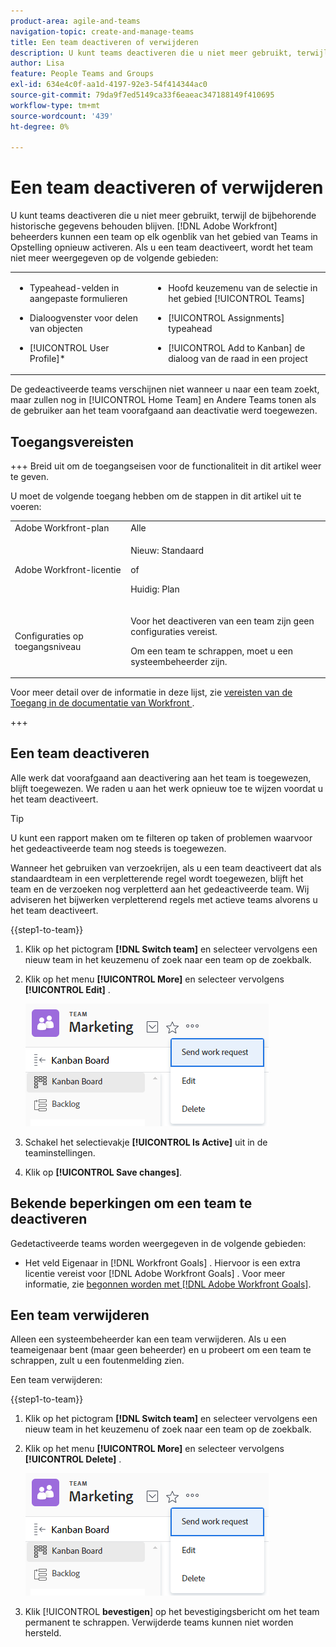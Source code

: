 ```yaml
---
product-area: agile-and-teams
navigation-topic: create-and-manage-teams
title: Een team deactiveren of verwijderen
description: U kunt teams deactiveren die u niet meer gebruikt, terwijl de bijbehorende historische gegevens behouden blijven. Adobe Workfront-beheerders kunnen een team op elk gewenst moment vanuit het gedeelte Teams in Setup opnieuw activeren.
author: Lisa
feature: People Teams and Groups
exl-id: 634e4c0f-aa1d-4197-92e3-54f414344ac0
source-git-commit: 79da9f7ed5149ca33f6eaeac347188149f410695
workflow-type: tm+mt
source-wordcount: '439'
ht-degree: 0%

---
```


# Een team deactiveren of verwijderen

U kunt teams deactiveren die u niet meer gebruikt, terwijl de bijbehorende historische gegevens behouden blijven. [!DNL Adobe Workfront] beheerders kunnen een team op elk ogenblik van het gebied van Teams in Opstelling opnieuw activeren. Als u een team deactiveert, wordt het team niet meer weergegeven op de volgende gebieden:

<table style="table-layout:auto"> 
 <col> 
 <col> 
 <tbody> 
  <tr> 
   <td> 
    <ul> 
     <li> <p>Typeahead-velden in aangepaste formulieren</p> </li> 
    </ul> 
    <ul> 
     <li> <p>Dialoogvenster voor delen van objecten</p> </li> 
     <li> <p>[!UICONTROL User Profile]*</p> </li> 
    </ul> </td> 
   <td> 
    <ul> 
     <li> <p>Hoofd keuzemenu van de selectie in het gebied [!UICONTROL Teams]</p> </li> 
     <li> <p>[!UICONTROL Assignments] typeahead</p> </li> 
     <li> <p>[!UICONTROL Add to Kanban] de dialoog van de raad in een project</p> </li> 
    </ul> </td> 
  </tr> 
 </tbody> 
</table>

De gedeactiveerde teams verschijnen niet wanneer u naar een team zoekt, maar zullen nog in [!UICONTROL Home Team] en Andere Teams tonen als de gebruiker aan het team voorafgaand aan deactivatie werd toegewezen.

## Toegangsvereisten

+++ Breid uit om de toegangseisen voor de functionaliteit in dit artikel weer te geven.

U moet de volgende toegang hebben om de stappen in dit artikel uit te voeren:

<table style="table-layout:auto"> 
 <col> 
 <col> 
 <tbody> 
  <tr data-mc-conditions=""> 
   <td role="rowheader">Adobe Workfront-plan</td> 
   <td>Alle</td> 
  </tr> 
  <tr> 
   <td role="rowheader">Adobe Workfront-licentie</td> 
   <td>
   <p>Nieuw: Standaard</p>
   <p>of</p>
   <p>Huidig: Plan</p></td>
  </tr>
  <tr>
   <td>Configuraties op toegangsniveau</td>
   <td><p>Voor het deactiveren van een team zijn geen configuraties vereist.</p>
   <p>Om een team te schrappen, moet u een systeembeheerder zijn.</p></td>
  </tr>
 </tbody> 
</table>

Voor meer detail over de informatie in deze lijst, zie [ vereisten van de Toegang in de documentatie van Workfront ](/help/quicksilver/administration-and-setup/add-users/access-levels-and-object-permissions/access-level-requirements-in-documentation.md).

+++

## Een team deactiveren

Alle werk dat voorafgaand aan deactivering aan het team is toegewezen, blijft toegewezen. We raden u aan het werk opnieuw toe te wijzen voordat u het team deactiveert.

>[!TIP]
>
>U kunt een rapport maken om te filteren op taken of problemen waarvoor het gedeactiveerde team nog steeds is toegewezen.

Wanneer het gebruiken van verzoekrijen, als u een team deactiveert dat als standaardteam in een verpletterende regel wordt toegewezen, blijft het team en de verzoeken nog verpletterd aan het gedeactiveerde team. Wij adviseren het bijwerken verpletterend regels met actieve teams alvorens u het team deactiveert.

{{step1-to-team}}

1. Klik op het pictogram **[!DNL Switch team]** en selecteer vervolgens een nieuw team in het keuzemenu of zoek naar een team op de zoekbalk.
1. Klik op het menu **[!UICONTROL More]** en selecteer vervolgens **[!UICONTROL Edit]** .

   ![](assets/edit-team-settings.png)

1. Schakel het selectievakje **[!UICONTROL Is Active]** uit in de teaminstellingen.
1. Klik op **[!UICONTROL Save changes]**.

## Bekende beperkingen om een team te deactiveren

Gedetactiveerde teams worden weergegeven in de volgende gebieden:

* Het veld Eigenaar in [!DNL Workfront Goals] . Hiervoor is een extra licentie vereist voor [!DNL Adobe Workfront Goals] . Voor meer informatie, zie [ begonnen worden met  [!DNL Adobe Workfront Goals]](../../workfront-goals/goal-management/getting-started-with-wf-goals.md).

## Een team verwijderen

Alleen een systeembeheerder kan een team verwijderen. Als u een teameigenaar bent (maar geen beheerder) en u probeert om een team te schrappen, zult u een foutenmelding zien.

Een team verwijderen:

{{step1-to-team}}

1. Klik op het pictogram **[!DNL Switch team]** en selecteer vervolgens een nieuw team in het keuzemenu of zoek naar een team op de zoekbalk.
1. Klik op het menu **[!UICONTROL More]** en selecteer vervolgens **[!UICONTROL Delete]** .

   ![](assets/edit-team-settings.png)

1. Klik [!UICONTROL **bevestigen**] op het bevestigingsbericht om het team permanent te schrappen. Verwijderde teams kunnen niet worden hersteld.
